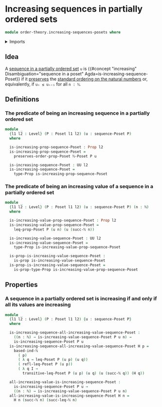 # Increasing sequences in partially ordered sets

```agda
module order-theory.increasing-sequences-posets where
```

<details><summary>Imports</summary>

```agda
open import elementary-number-theory.based-induction-natural-numbers
open import elementary-number-theory.inequality-natural-numbers
open import elementary-number-theory.natural-numbers

open import foundation.dependent-pair-types
open import foundation.function-types
open import foundation.identity-types
open import foundation.propositions
open import foundation.sequences
open import foundation.universe-levels

open import order-theory.order-preserving-maps-posets
open import order-theory.posets
open import order-theory.sequences-posets
```

</details>

## Idea

A [sequence in a partially ordered set](order-theory.sequences-posets.md) `u` is
{{#concept "increasing" Disambiguation="sequence in a poset" Agda=is-increasing-sequence-Poset}}
if it [preserves](order-theory.order-preserving-maps-posets.md) the
[standard ordering on the natural numbers](elementary-number-theory.inequality-natural-numbers.md)
or, equivalently, if `uₙ ≤ uₙ₊₁` for all `n : ℕ`.

## Definitions

### The predicate of being an increasing sequence in a partially ordered set

```agda
module _
  {l1 l2 : Level} (P : Poset l1 l2) (u : sequence-Poset P)
  where

  is-increasing-prop-sequence-Poset : Prop l2
  is-increasing-prop-sequence-Poset =
    preserves-order-prop-Poset ℕ-Poset P u

  is-increasing-sequence-Poset : UU l2
  is-increasing-sequence-Poset =
    type-Prop is-increasing-prop-sequence-Poset
```

### The predicate of being an increasing value of a sequence in a partially ordered set

```agda
module _
  {l1 l2 : Level} (P : Poset l1 l2) (u : sequence-Poset P) (n : ℕ)
  where

  is-increasing-value-prop-sequence-Poset : Prop l2
  is-increasing-value-prop-sequence-Poset =
    leq-prop-Poset P (u n) (u (succ-ℕ n))

  is-increasing-value-sequence-Poset : UU l2
  is-increasing-value-sequence-Poset =
    type-Prop is-increasing-value-prop-sequence-Poset

  is-prop-is-increasing-value-sequence-Poset :
    is-prop is-increasing-value-sequence-Poset
  is-prop-is-increasing-value-sequence-Poset =
    is-prop-type-Prop is-increasing-value-prop-sequence-Poset
```

## Properties

### A sequence in a partially ordered set is increasing if and only if all its values are increasing

```agda
module _
  {l1 l2 : Level} (P : Poset l1 l2) {u : sequence-Poset P}
  where

  is-increasing-sequence-all-increasing-value-sequence-Poset :
    ((n : ℕ) → is-increasing-value-sequence-Poset P u n) →
    is-increasing-sequence-Poset P u
  is-increasing-sequence-all-increasing-value-sequence-Poset H p =
    based-ind-ℕ
      ( p)
      ( λ q → leq-Poset P (u p) (u q))
      ( refl-leq-Poset P (u p))
      ( λ q I →
        transitive-leq-Poset P (u p) (u q) (u (succ-ℕ q)) (H q))

  all-increasing-value-is-increasing-sequence-Poset :
    is-increasing-sequence-Poset P u →
    ((n : ℕ) → is-increasing-value-sequence-Poset P u n)
  all-increasing-value-is-increasing-sequence-Poset H n =
    H n (succ-ℕ n) (succ-leq-ℕ n)
```
